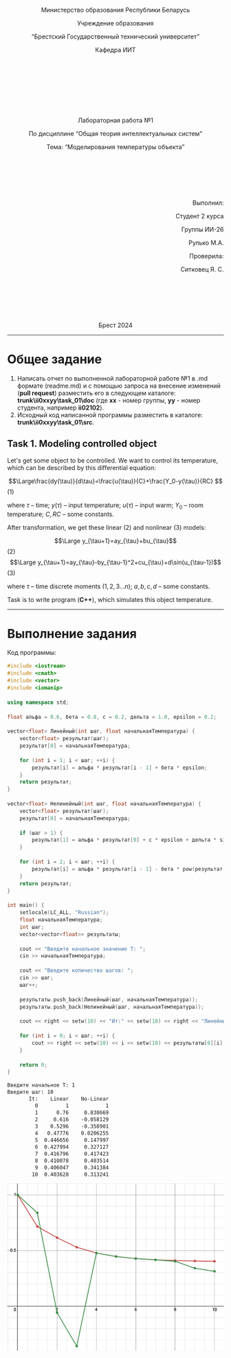 <p align="center"> Министерство образования Республики Беларусь</p>
<p align="center">Учреждение образования</p>
<p align="center">“Брестский Государственный технический университет”</p>
<p align="center">Кафедра ИИТ</p>
<br><br><br><br><br><br><br>
<p align="center">Лабораторная работа №1</p>
<p align="center">По дисциплине “Общая теория интеллектуальных систем”</p>
<p align="center">Тема: “Моделирования температуры объекта”</p>
<br><br><br><br><br>
<p align="right">Выполнил:</p>
<p align="right">Студент 2 курса</p>
<p align="right">Группы ИИ-26</p>
<p align="right">Рулько М.А.</p>
<p align="right">Проверила:</p>
<p align="right">Ситковец Я. С.</p>
<br><br><br><br><br>
<p align="center">Брест 2024</p>

<hr>

# Общее задание #
1. Написать отчет по выполненной лабораторной работе №1 в .md формате (readme.md) и с помощью запроса на внесение изменений (**pull request**) разместить его в следующем каталоге: **trunk\ii0xxyy\task_01\doc** (где **xx** - номер группы, **yy** - номер студента, например **ii02102**).
2. Исходный код написанной программы разместить в каталоге: **trunk\ii0xxyy\task_01\src**.
## Task 1. Modeling controlled object ##
Let's get some object to be controlled. We want to control its temperature, which can be described by this differential equation:

$$\Large\frac{dy(\tau)}{d\tau}=\frac{u(\tau)}{C}+\frac{Y_0-y(\tau)}{RC} $$ (1)

where $\tau$ – time; $y(\tau)$ – input temperature; $u(\tau)$ – input warm; $Y_0$ – room temperature; $C,RC$ – some constants.

After transformation, we get these linear (2) and nonlinear (3) models:

$$\Large y_{\tau+1}=ay_{\tau}+bu_{\tau}$$ (2)
$$\Large y_{\tau+1}=ay_{\tau}-by_{\tau-1}^2+cu_{\tau}+d\sin(u_{\tau-1})$$ (3)

where $\tau$ – time discrete moments ($1,2,3{\dots}n$); $a,b,c,d$ – some constants.

Task is to write program (**C++**), which simulates this object temperature.

<hr>

# Выполнение задания #

Код программы:
```C++
#include <iostream>
#include <cmath>
#include <vector>
#include <iomanip>

using namespace std;

float альфа = 0.6, бета = 0.8, с = 0.2, дельта = 1.0, еpsilon = 0.2;

vector<float> Линейный(int шаг, float начальнаяТемпература) {
    vector<float> результат(шаг);
    результат[0] = начальнаяТемпература;

    for (int i = 1; i < шаг; ++i) {
        результат[i] = альфа * результат[i - 1] + бета * еpsilon;
    }
    return результат;
}

vector<float> Нелинейный(int шаг, float начальнаяТемпература) {
    vector<float> результат(шаг);
    результат[0] = начальнаяТемпература;

    if (шаг > 1) {
        результат[1] = альфа * результат[0] + с * еpsilon + дельта * sin(epsilon);
    }
    
    for (int i = 2; i < шаг; ++i) {
        результат[i] = альфа * результат[i - 1] - бета * pow(результат[i - 2], 2) + с * еpsilon + дельта * sin(epsilon);
    }
    return результат;
}

int main() {
    setlocale(LC_ALL, "Russian");
    float начальнаяТемпература;
    int шаг;
    vector<vector<float>> результаты;

    cout << "Введите начальное значение T: ";
    cin >> начальнаяТемпература;

    cout << "Введите количество шагов: ";
    cin >> шаг;
    шаг++;

    результаты.push_back(Линейный(шаг, начальнаяТемпература));
    результаты.push_back(Нелинейный(шаг, начальнаяТемпература));

    cout << right << setw(10) << "Ит:" << setw(10) << right << "Линейный" << setw(13) << right << "Нелинейный" << endl;

    for (int i = 0; i < шаг; ++i) {
        cout << right << setw(10) << i << setw(10) << результаты[0][i] << setw(13) << результаты[1][i] << endl;
    }

    return 0;
}
```     
```
Введите начальное T: 1
Введите шаг: 10
       It:    Linear    No-Linear
         0         1            1
         1      0.76     0.838669
         2     0.616    -0.058129
         3    0.5296    -0.358901
         4   0.47776    0.0206255
         5  0.446656     0.147997
         6  0.427994     0.327127
         7  0.416796     0.417423
         8  0.410078     0.403514
         9  0.406047     0.341384
        10  0.403628     0.313241
```
![График](./graphic.png)